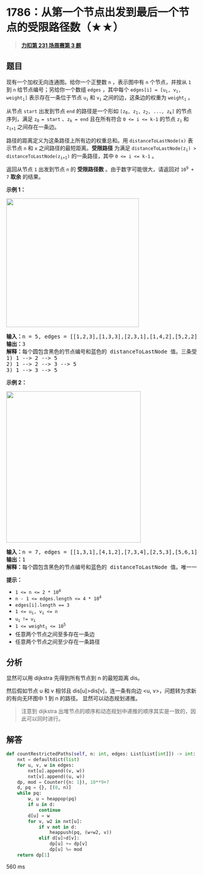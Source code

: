 # 1786：从第一个节点出发到最后一个节点的受限路径数（★★）


> <u>**[力扣第 231 场周赛第 3 题](https://leetcode.cn/problems/number-of-restricted-paths-from-first-to-last-node/)**</u>

## 题目

<p>现有一个加权无向连通图。给你一个正整数 <code>n</code> ，表示图中有 <code>n</code> 个节点，并按从 <code>1</code> 到 <code>n</code> 给节点编号；另给你一个数组 <code>edges</code> ，其中每个 <code>edges[i] = [u<sub>i</sub>, v<sub>i</sub>, weight<sub>i</sub>]</code> 表示存在一条位于节点 <code>u<sub>i</sub></code> 和 <code>v<sub>i</sub></code> 之间的边，这条边的权重为 <code>weight<sub>i</sub></code> 。</p>

<p>从节点 <code>start</code> 出发到节点 <code>end</code> 的路径是一个形如 <code>[z<sub>0</sub>, z<sub>1</sub>,<sub> </sub>z<sub>2</sub>, ..., z<sub>k</sub>]</code> 的节点序列，满足 <code>z<sub>0 </sub>= start</code> 、<code>z<sub>k</sub> = end</code> 且在所有符合 <code>0 <= i <= k-1</code> 的节点 <code>z<sub>i</sub></code> 和 <code>z<sub>i+1</sub></code> 之间存在一条边。</p>

<p>路径的距离定义为这条路径上所有边的权重总和。用 <code>distanceToLastNode(x)</code> 表示节点 <code>n</code> 和 <code>x</code> 之间路径的最短距离。<strong>受限路径</strong> 为满足 <code>distanceToLastNode(z<sub>i</sub>) > distanceToLastNode(z<sub>i+1</sub>)</code> 的一条路径，其中 <code>0 <= i <= k-1</code> 。</p>

<p>返回从节点 <code>1</code> 出发到节点 <code>n</code> 的 <strong>受限路径数</strong> 。由于数字可能很大，请返回对 <code>10<sup>9</sup> + 7</code> <strong>取余</strong> 的结果。</p>



<p><strong>示例 1：</strong></p>
<img alt="" src="https://assets.leetcode-cn.com/aliyun-lc-upload/uploads/2021/03/07/restricted_paths_ex1.png" style="width: 351px; height: 341px;" />
<pre>
<strong>输入：</strong>n = 5, edges = [[1,2,3],[1,3,3],[2,3,1],[1,4,2],[5,2,2],[3,5,1],[5,4,10]]
<strong>输出：</strong>3
<strong>解释：</strong>每个圆包含黑色的节点编号和蓝色的 distanceToLastNode 值。三条受限路径分别是：
1) 1 --> 2 --> 5
2) 1 --> 2 --> 3 --> 5
3) 1 --> 3 --> 5
</pre>

<p><strong>示例 2：</strong></p>
<img alt="" src="https://assets.leetcode-cn.com/aliyun-lc-upload/uploads/2021/03/07/restricted_paths_ex22.png" style="width: 356px; height: 401px;" />
<pre>
<strong>输入：</strong>n = 7, edges = [[1,3,1],[4,1,2],[7,3,4],[2,5,3],[5,6,1],[6,7,2],[7,5,3],[2,6,4]]
<strong>输出：</strong>1
<strong>解释：</strong>每个圆包含黑色的节点编号和蓝色的 distanceToLastNode 值。唯一一条受限路径是：1 --> 3 --> 7 。</pre>



<p><strong>提示：</strong></p>

<ul>
<li><code>1 <= n <= 2 * 10<sup>4</sup></code></li>
<li><code>n - 1 <= edges.length <= 4 * 10<sup>4</sup></code></li>
<li><code>edges[i].length == 3</code></li>
<li><code>1 <= u<sub>i</sub>, v<sub>i</sub> <= n</code></li>
<li><code>u<sub>i </sub>!= v<sub>i</sub></code></li>
<li><code>1 <= weight<sub>i</sub> <= 10<sup>5</sup></code></li>
<li>任意两个节点之间至多存在一条边</li>
<li>任意两个节点之间至少存在一条路径</li>
</ul>


## 分析

显然可以用 dijkstra 先得到所有节点到 n 的最短距离 dis。

然后假如节点 u 和 v 相邻且 dis[u]>dis[v]，连一条有向边 <u, v>，问题转为求新的有向无环图中 1 到 n 的路径。
显然可以动态规划递推。

> 注意到 dijkstra 出堆节点的顺序和动态规划中递推的顺序其实是一致的，因此可以同时进行。

## 解答

```python
def countRestrictedPaths(self, n: int, edges: List[List[int]]) -> int:
    nxt = defaultdict(list)
    for u, v, w in edges:
        nxt[u].append((v, w))
        nxt[v].append((u, w))
    dp, mod = Counter({n: 1}), 10**9+7
    d, pq = {}, [(0, n)]
    while pq:
        w, u = heappop(pq)
        if u in d:
            continue
        d[u] = w
        for v, w2 in nxt[u]:
            if v not in d:
                heappush(pq, (w+w2, v))
            elif d[u]>d[v]:
                dp[u] += dp[v]
                dp[u] %= mod
    return dp[1]
```
560 ms


